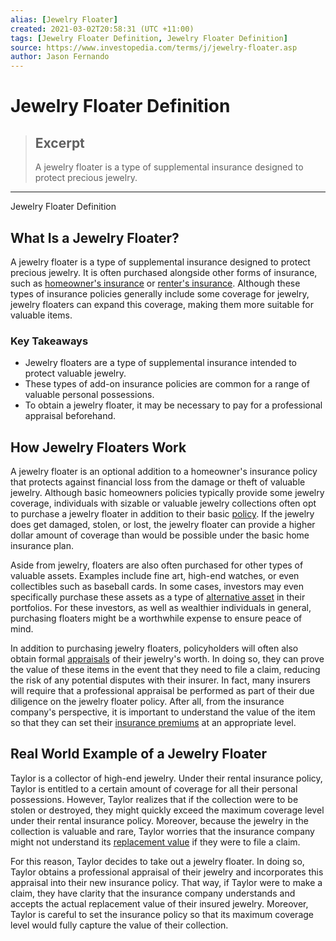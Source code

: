 ```yaml
---
alias: [Jewelry Floater]
created: 2021-03-02T20:58:31 (UTC +11:00)
tags: [Jewelry Floater Definition, Jewelry Floater Definition]
source: https://www.investopedia.com/terms/j/jewelry-floater.asp
author: Jason Fernando
---
```


# Jewelry Floater Definition

> ## Excerpt
> A jewelry floater is a type of supplemental insurance designed to protect precious jewelry.

---

Jewelry Floater Definition
## What Is a Jewelry Floater?

A jewelry floater is a type of supplemental insurance designed to protect precious jewelry. It is often purchased alongside other forms of insurance, such as [homeowner's insurance](https://www.investopedia.com/terms/h/homeowners-insurance.asp) or [renter's insurance](https://www.investopedia.com/terms/r/renters-insurance.asp). Although these types of insurance policies generally include some coverage for jewelry, jewelry floaters can expand this coverage, making them more suitable for valuable items.

### Key Takeaways

-   Jewelry floaters are a type of supplemental insurance intended to protect valuable jewelry.
-   These types of add-on insurance policies are common for a range of valuable personal possessions.
-   To obtain a jewelry floater, it may be necessary to pay for a professional appraisal beforehand.

## How Jewelry Floaters Work

A jewelry floater is an optional addition to a homeowner's insurance policy that protects against financial loss from the damage or theft of valuable jewelry. Although basic homeowners policies typically provide some jewelry coverage, individuals with sizable or valuable jewelry collections often opt to purchase a jewelry floater in addition to their basic [policy](https://www.investopedia.com/terms/i/insurance.asp). If the jewelry does get damaged, stolen, or lost, the jewelry floater can provide a higher dollar amount of coverage than would be possible under the basic home insurance plan.

Aside from jewelry, floaters are also often purchased for other types of valuable assets. Examples include fine art, high-end watches, or even collectibles such as baseball cards. In some cases, investors may even specifically purchase these assets as a type of [alternative asset](https://www.investopedia.com/terms/a/alternative_investment.asp) in their portfolios. For these investors, as well as wealthier individuals in general, purchasing floaters might be a worthwhile expense to ensure peace of mind.

In addition to purchasing jewelry floaters, policyholders will often also obtain formal [appraisals](https://www.investopedia.com/terms/a/appraisal.asp) of their jewelry's worth. In doing so, they can prove the value of these items in the event that they need to file a claim, reducing the risk of any potential disputes with their insurer. In fact, many insurers will require that a professional appraisal be performed as part of their due diligence on the jewelry floater policy. After all, from the insurance company's perspective, it is important to understand the value of the item so that they can set their [insurance premiums](https://www.investopedia.com/terms/i/insurance-premium.asp) at an appropriate level.

## Real World Example of a Jewelry Floater

Taylor is a collector of high-end jewelry. Under their rental insurance policy, Taylor is entitled to a certain amount of coverage for all their personal possessions. However, Taylor realizes that if the collection were to be stolen or destroyed, they might quickly exceed the maximum coverage level under their rental insurance policy. Moreover, because the jewelry in the collection is valuable and rare, Taylor worries that the insurance company might not understand its [replacement value](https://www.investopedia.com/terms/r/replacementcost.asp) if they were to file a claim.

For this reason, Taylor decides to take out a jewelry floater. In doing so, Taylor obtains a professional appraisal of their jewelry and incorporates this appraisal into their new insurance policy. That way, if Taylor were to make a claim, they have clarity that the insurance company understands and accepts the actual replacement value of their insured jewelry. Moreover, Taylor is careful to set the insurance policy so that its maximum coverage level would fully capture the value of their collection.
